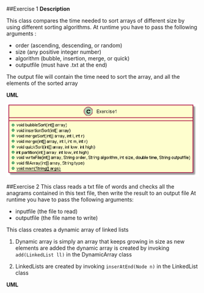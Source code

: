 ##Exercise 1
**Description**

This class compares the time needed to sort arrays of different size by using different sorting algorithms.
At runtime you have to pass the following arguments : 
- order (ascending, descending, or random)
- size (any positive integer number)
- algorithm (bubble, insertion, merge, or quick)
- outputfile (must have .txt at the end)

The output file will contain the time need to sort the array, and all the elements of the sorted
array

**UML**

![UML_Exercise_1](Final/Ex1.PNG)


##Exercise 2
This class reads a txt file of words and checks all the anagrams contained in
this text file, then write the result to an output file
At runtime you have to pass the following arguments:
- inputfile (the file to read)
- outputfile (the file name to write)

This class creates a dynamic array of linked lists

1) Dynamic array is simply an array that keeps growing in size as new elements are added
the dynamic array is created by invoking `add(LinkedList ll)` in the DynamicArray class

2) LinkedLists are created by invoking `inserAtEnd(Node n)` in the LinkedList class

**UML**

 